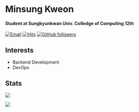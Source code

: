 # Minsung Kweon
#### Student at Sungkyunkwan Univ. Colledge of Computing 12th

[![Email](https://img.shields.io/badge/email-kevin136583@gmail.com-15a3fa?style=flat)](https://github.com/kweonminsung)
[![Hits](https://hits.seeyoufarm.com/api/count/incr/badge.svg?url=https%3A%2F%2Fgithub.com%2Fkweonminsung&count_bg=%2315A3FA&title_bg=%23555555&title=hits&edge_flat=false)](https://github.com/kweonminsung)
[![GitHub followers](https://img.shields.io/github/followers/kweonminsung?label=Follow&style=social)](https://github.com/kweonminsung/?tab=follow)
## Interests
- Backend Development
- DevOps

## Stats

[![](https://github-readme-stats.vercel.app/api/top-langs/?username=kweonminsung&layout=compact)](https://github.com/kweonminsung)

[![](https://github-readme-stats.vercel.app/api/wakatime?username=kweonminsung)](https://github.com/kweonminsung)
